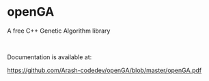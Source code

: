 # openGA
A free C++ Genetic Algorithm library

<br>

Documentation is available at:

https://github.com/Arash-codedev/openGA/blob/master/openGA.pdf

